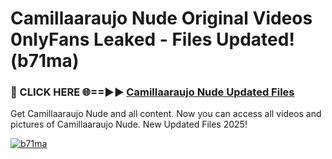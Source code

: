 # Camillaaraujo Nude Original Videos 0nlyFans Leaked - Files Updated! (b71ma)

<h3>🔴 CLICK HERE 🌐==►► <a href="https://tinyurl.com/52m3yx9h" rel="nofollow">Camillaaraujo Nude Updated Files</a></h3>

Get Camillaaraujo Nude and all content. Now you can access all videos and pictures of Camillaaraujo Nude. New Updated Files 2025!

[![b71ma](https://i.imgur.com/TnHtlc8.gif)](https://tinyurl.com/52m3yx9h)
